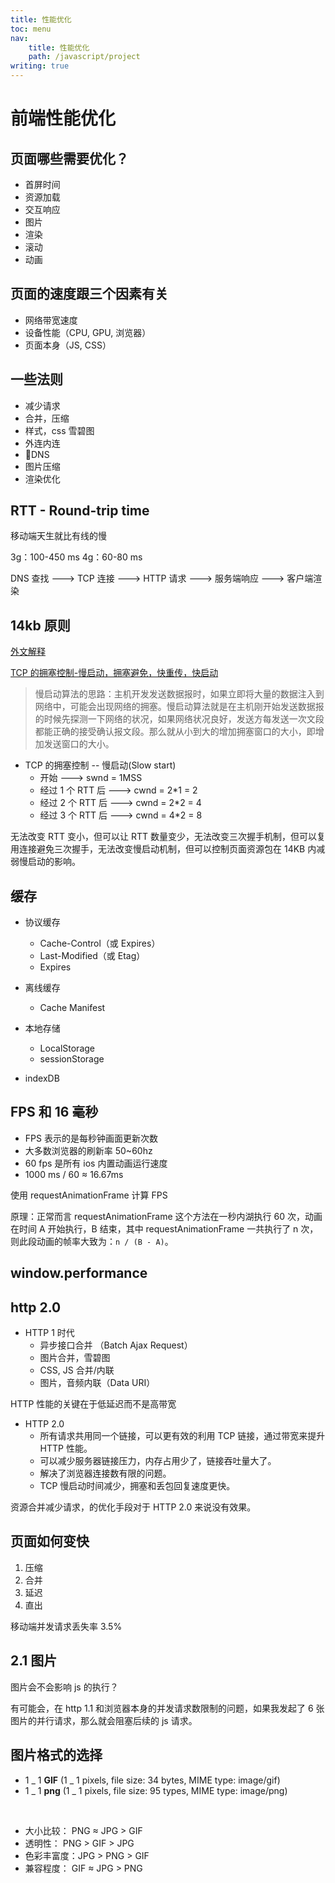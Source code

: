 ```yaml
---
title: 性能优化
toc: menu
nav:
    title: 性能优化
    path: /javascript/project
writing: true
---
```


# 前端性能优化

## 页面哪些需要优化？

-   首屏时间
-   资源加载
-   交互响应
-   图片
-   渲染
-   滚动
-   动画

## 页面的速度跟三个因素有关

-   网络带宽速度
-   设备性能（CPU, GPU, 浏览器）
-   页面本身（JS, CSS）

## 一些法则

-   减少请求
-   合并，压缩
-   样式，css 雪碧图
-   外连内连
-   DNS
-   图片压缩
-   渲染优化

## RTT - Round-trip time

移动端天生就比有线的慢

3g：100-450 ms
4g：60-80 ms

DNS 查找 ---> TCP 连接 ---> HTTP 请求 ---> 服务端响应 ---> 客户端渲染

## 14kb 原则

[外文解释](https://www.tunetheweb.com/blog/critical-resources-and-the-first-14kb/#tcp_basics)

[TCP 的拥塞控制-慢启动，拥塞避免，快重传，快启动](https://blog.csdn.net/jtracydy/article/details/52366461)

> 慢启动算法的思路：主机开发发送数据报时，如果立即将大量的数据注入到网络中，可能会出现网络的拥塞。慢启动算法就是在主机刚开始发送数据报的时候先探测一下网络的状况，如果网络状况良好，发送方每发送一次文段都能正确的接受确认报文段。那么就从小到大的增加拥塞窗口的大小，即增加发送窗口的大小。

-   TCP 的拥塞控制 -- 慢启动(Slow start)
    -   开始 ---> swnd = 1MSS
    -   经过 1 个 RTT 后 ---> cwnd = 2\*1 = 2
    -   经过 2 个 RTT 后 ---> cwnd = 2\*2 = 4
    -   经过 3 个 RTT 后 ---> cwnd = 4\*2 = 8

无法改变 RTT 变小，但可以让 RTT 数量变少，无法改变三次握手机制，但可以复用连接避免三次握手，无法改变慢启动机制，但可以控制页面资源包在 14KB 内减弱慢启动的影响。

## 缓存

-   协议缓存

    -   Cache-Control（或 Expires）
    -   Last-Modified（或 Etag）
    -   Expires

-   离线缓存

    -   Cache Manifest

-   本地存储

    -   LocalStorage
    -   sessionStorage

-   indexDB

## FPS 和 16 毫秒

-   FPS 表示的是每秒钟画面更新次数
-   大多数浏览器的刷新率 50~60hz
-   60 fps 是所有 ios 内置动画运行速度
-   1000 ms / 60 ≈ 16.67ms

使用 requestAnimationFrame 计算 FPS

原理：正常而言 requestAnimationFrame 这个方法在一秒内湖执行 60 次，动画在时间 A 开始执行，B 结束，其中 requestAnimationFrame 一共执行了 n 次，则此段动画的帧率大致为：`n / (B - A)`。

## window.performance

## http 2.0

-   HTTP 1 时代
    -   异步接口合并 （Batch Ajax Request）
    -   图片合并，雪碧图
    -   CSS, JS 合并/内联
    -   图片，音频内联（Data URI）

<Alert type="info">
 HTTP 性能的关键在于低延迟而不是高带宽
</Alert>

-   HTTP 2.0
    -   所有请求共用同一个链接，可以更有效的利用 TCP 链接，通过带宽来提升 HTTP 性能。
    -   可以减少服务器链接压力，内存占用少了，链接吞吐量大了。
    -   解决了浏览器连接数有限的问题。
    -   TCP 慢启动时间减少，拥塞和丢包回复速度更快。

<Alert type="info">
资源合并减少请求，的优化手段对于 HTTP 2.0 来说没有效果。
</Alert>

## 页面如何变快

1. 压缩
2. 合并
3. 延迟
4. 直出

<Alert > 移动端并发请求丢失率 3.5% </Alert>

## 2.1 图片

图片会不会影响 js 的执行？

有可能会，在 http 1.1 和浏览器本身的并发请求数限制的问题，如果我发起了 6 张图片的并行请求，那么就会阻塞后续的 js 请求。

## 图片格式的选择

-   1 _ 1 **GIF** (1 _ 1 pixels, file size: 34 bytes, MIME type: image/gif)
-   1 _ 1 **png** (1 _ 1 pixels, file size: 95 types, MIME type: image/png)

<br/>

-   大小比较： PNG ≈ JPG > GIF
-   透明性： PNG > GIF > JPG
-   色彩丰富度：JPG > PNG > GIF
-   兼容程度： GIF ≈ JPG > PNG
